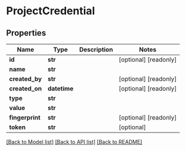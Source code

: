 # ProjectCredential

## Properties
Name | Type | Description | Notes
------------ | ------------- | ------------- | -------------
**id** | **str** |  | [optional] [readonly] 
**name** | **str** |  | 
**created_by** | **str** |  | [optional] [readonly] 
**created_on** | **datetime** |  | [optional] [readonly] 
**type** | **str** |  | 
**value** | **str** |  | 
**fingerprint** | **str** |  | [optional] [readonly] 
**token** | **str** |  | [optional] 

[[Back to Model list]](../README.md#documentation-for-models) [[Back to API list]](../README.md#documentation-for-api-endpoints) [[Back to README]](../README.md)


